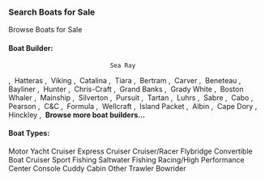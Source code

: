 ### Search Boats for Sale

Browse Boats for Sale


#### Boat Builder:
	  							Sea Ray
, 
Hatteras
, 
Viking
, 
Catalina
, 
Tiara
, 
Bertram
, 
Carver
, 
Beneteau
, 
Bayliner
, 
Hunter
, 
Chris-Craft
, 
Grand Banks
, 
Grady White
, 
Boston Whaler
, 
Mainship
, 
Silverton
, 
Pursuit
, 
Tartan
, 
Luhrs
, 
Sabre
, 
Cabo
, 
Pearson
, 
C&C
, 
Formula
, 
Wellcraft
, 
Island Packet
, 
Albin
, 
Cape Dory
, 
Hinckley
, 
**Browse more boat builders...**	  	  
#### Boat Types:
Motor Yacht				Cruiser				Express Cruiser				Cruiser/Racer				Flybridge				Convertible
Boat				Cruiser				Sport Fishing				Saltwater Fishing				Racing/High Performance				Center
Console				Cuddy Cabin				Other				Trawler				Bowrider										               

